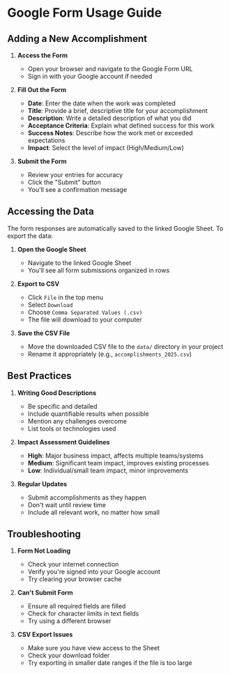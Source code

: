 # Google Form Usage Guide

## Adding a New Accomplishment

1. **Access the Form**
   - Open your browser and navigate to the Google Form URL
   - Sign in with your Google account if needed

2. **Fill Out the Form**
   - **Date**: Enter the date when the work was completed
   - **Title**: Provide a brief, descriptive title for your accomplishment
   - **Description**: Write a detailed description of what you did
   - **Acceptance Criteria**: Explain what defined success for this work
   - **Success Notes**: Describe how the work met or exceeded expectations
   - **Impact**: Select the level of impact (High/Medium/Low)

3. **Submit the Form**
   - Review your entries for accuracy
   - Click the "Submit" button
   - You'll see a confirmation message

## Accessing the Data

The form responses are automatically saved to the linked Google Sheet. To export the data:

1. **Open the Google Sheet**
   - Navigate to the linked Google Sheet
   - You'll see all form submissions organized in rows

2. **Export to CSV**
   - Click `File` in the top menu
   - Select `Download`
   - Choose `Comma Separated Values (.csv)`
   - The file will download to your computer

3. **Save the CSV File**
   - Move the downloaded CSV file to the `data/` directory in your project
   - Rename it appropriately (e.g., `accomplishments_2025.csv`)

## Best Practices

1. **Writing Good Descriptions**
   - Be specific and detailed
   - Include quantifiable results when possible
   - Mention any challenges overcome
   - List tools or technologies used

2. **Impact Assessment Guidelines**
   - **High**: Major business impact, affects multiple teams/systems
   - **Medium**: Significant team impact, improves existing processes
   - **Low**: Individual/small team impact, minor improvements

3. **Regular Updates**
   - Submit accomplishments as they happen
   - Don't wait until review time
   - Include all relevant work, no matter how small

## Troubleshooting

1. **Form Not Loading**
   - Check your internet connection
   - Verify you're signed into your Google account
   - Try clearing your browser cache

2. **Can't Submit Form**
   - Ensure all required fields are filled
   - Check for character limits in text fields
   - Try using a different browser

3. **CSV Export Issues**
   - Make sure you have view access to the Sheet
   - Check your download folder
   - Try exporting in smaller date ranges if the file is too large
